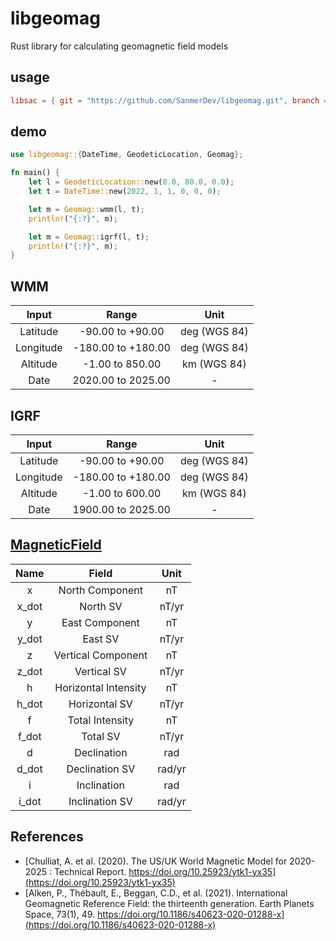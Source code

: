 # libgeomag
Rust library for calculating geomagnetic field models

## usage
```toml
libsac = { git = "https://github.com/SanmerDev/libgeomag.git", branch = "main" }
```

## demo
```rust
use libgeomag::{DateTime, GeodeticLocation, Geomag};

fn main() {
    let l = GeodeticLocation::new(0.0, 80.0, 0.0);
    let t = DateTime::new(2022, 1, 1, 0, 0, 0);

    let m = Geomag::wmm(l, t);
    println!("{:?}", m);

    let m = Geomag::igrf(l, t);
    println!("{:?}", m);
}
```

## WMM
| Input     | Range              | Unit         |
|:---------:|:------------------:|:------------:|
| Latitude  | -90.00 to +90.00   | deg (WGS 84) |
| Longitude | -180.00 to +180.00 | deg (WGS 84) |
| Altitude  | -1.00 to 850.00    | km (WGS 84)  |
| Date      | 2020.00 to 2025.00 | -            |

## IGRF
| Input     | Range              | Unit         |
|:---------:|:------------------:|:------------:|
| Latitude  | -90.00 to +90.00   | deg (WGS 84) |
| Longitude | -180.00 to +180.00 | deg (WGS 84) |
| Altitude  | -1.00 to 600.00    | km (WGS 84)  |
| Date      | 1900.00 to 2025.00 | -            |

## [MagneticField](src/field.rs)
| Name  | Field                | Unit   |
|:-----:|:--------------------:|:------:|
| x     | North Component      | nT     |
| x_dot | North SV             | nT/yr  |
| y     | East Component       | nT     |
| y_dot | East SV              | nT/yr  |
| z     | Vertical Component   | nT     |
| z_dot | Vertical SV          | nT/yr  |
| h     | Horizontal Intensity | nT     |
| h_dot | Horizontal SV        | nT/yr  |
| f     | Total Intensity      | nT     |
| f_dot | Total SV             | nT/yr  |
| d     | Declination          | rad    |
| d_dot | Declination SV       | rad/yr |
| i     | Inclination          | rad    |
| i_dot | Inclination SV       | rad/yr |

## References
- [Chulliat, A. et al. (2020). The US/UK World Magnetic Model for 2020-2025 : Technical Report. https://doi.org/10.25923/ytk1-yx35](https://doi.org/10.25923/ytk1-yx35)
- [Alken, P., Thébault, E., Beggan, C.D., et al. (2021). International Geomagnetic Reference Field: the thirteenth generation. Earth Planets Space, 73(1), 49. https://doi.org/10.1186/s40623-020-01288-x](https://doi.org/10.1186/s40623-020-01288-x)
